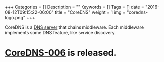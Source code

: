 +++
Categories = []
Description = ""
Keywords = []
Tags = []
date = "2016-08-12T09:15:22-06:00"
title = "CoreDNS"
weight = 1
img = "coredns-logo.png"
+++

CoreDNS is a [DNS server](https://en.wikipedia.org/wiki/Name_server) that chains middleware. Each
middleware implements some DNS feature, like service discovery.

# [CoreDNS-006](https://blog.coredns.io/2017/02/22/coredns-006-release/) is released.
